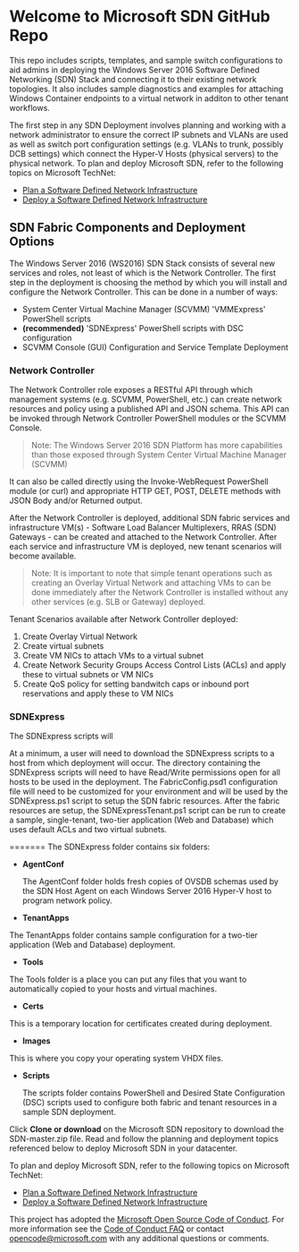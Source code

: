 # Welcome to Microsoft SDN GitHub Repo
This repo includes scripts, templates, and sample switch configurations to aid admins in deploying the Windows Server 2016 Software Defined Networking (SDN) Stack and connecting it to their existing network topologies. It also includes sample diagnostics and examples for attaching Windows Container endpoints to a virtual network in additon to other tenant workflows. 

The first step in any SDN Deployment involves planning and working with a network administrator to ensure the correct IP subnets and VLANs are used as well as switch port configuration settings (e.g. VLANs to trunk, possibly DCB settings) which connect the Hyper-V Hosts (physical servers) to the physical network.   To plan and deploy Microsoft SDN, refer to the following topics on Microsoft TechNet:
* [Plan a Software Defined Network Infrastructure](https://technet.microsoft.com/en-us/library/mt605207.aspx)
* [Deploy a Software Defined Network Infrastructure](https://technet.microsoft.com/en-us/library/mt590901.aspx)

## SDN Fabric Components and Deployment Options  
The Windows Server 2016 (WS2016) SDN Stack consists of several new services and roles, not least of which is the Network Controller. The first step in the deployment is choosing the method by which you will install and configure the Network Controller. This can be done in a number of ways:
 * System Center Virtual Machine Manager (SCVMM) 'VMMExpress' PowerShell scripts 
 * **(recommended)** 'SDNExpress' PowerShell scripts with DSC configuration
 * SCVMM Console (GUI) Configuration and Service Template Deployment

### Network Controller 
The Network Controller role exposes a RESTful API through which management systems (e.g. SCVMM, PowerShell, etc.) can create network resources and policy using a published API and JSON schema. This API can be invoked through Network Controller PowerShell modules or the SCVMM Console. 
> Note: The Windows Server 2016 SDN Platform has more capabilities than those exposed through System Center Virtual Machine Manager (SCVMM)

It can also be called directly using the Invoke-WebRequest PowerShell module (or curl) and appropriate HTTP GET, POST, DELETE methods with JSON Body and/or Returned output.   

After the Network Controller is deployed, additional SDN fabric services and infrastructure VM(s) - Software Load Balancer Multiplexers, RRAS (SDN) Gateways - can be created and attached to the Network Controller. After each service and infrastructure VM is deployed, new tenant scenarios will become available.  
> Note: It is important to note that simple tenant operations such as creating an Overlay Virtual Network and attaching VMs to can be done immediately after the Network Controller is installed without any other services (e.g. SLB or Gateway) deployed. 

Tenant Scenarios available after Network Controller deployed:
 1. Create Overlay Virtual Network 
 2. Create virtual subnets
 3. Create VM NICs to attach VMs to a virtual subnet 
 4. Create Network Security Groups Access Control Lists (ACLs) and apply these to virtual subnets or VM NICs
 5. Create QoS policy for setting bandwitch caps or inbound port reservations and apply these to VM NICs

### SDNExpress 
The SDNExpress scripts will 


At a minimum, a user will need to download the SDNExpress scripts to a host from which deployment will occur. The directory containing the SDNExpress scripts will need to have Read/Write permissions open for all hosts to be used in the deployment. The FabricConfig.psd1 configuration file will need to be customized for your environment and will be used by the SDNExpress.ps1 script to setup the SDN fabric resources. After the fabric resources are setup, the SDNExpressTenant.ps1 script can be run to create a sample, single-tenant, two-tier application (Web and Database) which uses default ACLs and two virtual subnets. 



=======
The SDNExpress folder contains six folders: 

* **AgentConf**

  The AgentConf folder holds fresh copies of OVSDB schemas used by the SDN Host Agent on each Windows Server 2016 Hyper-V host to program network policy.

* **TenantApps**

 The TenantApps folder contains sample configuration for a two-tier application (Web and Database) deployment.
 
* **Tools**

 The Tools folder is a place you can put any files that you want to automatically copied to your hosts and virtual machines.

* **Certs**

 This is a temporary location for certificates created during deployment.

* **Images**

 This is where you copy your operating system VHDX  files.


* **Scripts**

  The scripts folder contains PowerShell and Desired State Configuration (DSC) scripts used to configure both fabric and tenant resources in a sample SDN deployment.




Click **Clone or download** on the Microsoft SDN repository to download the SDN-master.zip file. Read and follow the planning and deployment topics referenced below to deploy Microsoft SDN in your datacenter.

To plan and deploy Microsoft SDN, refer to the following topics on Microsoft TechNet:
* [Plan a Software Defined Network Infrastructure](https://technet.microsoft.com/en-us/library/mt605207.aspx)
* [Deploy a Software Defined Network Infrastructure](https://technet.microsoft.com/en-us/library/mt590901.aspx)


This project has adopted the [Microsoft Open Source Code of Conduct](https://opensource.microsoft.com/codeofconduct/). For more information see the [Code of Conduct FAQ](https://opensource.microsoft.com/codeofconduct/faq/) or contact [opencode@microsoft.com](mailto:opencode@microsoft.com) with any additional questions or comments.